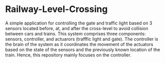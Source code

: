 # Railway-Level-Crossing
A simple application for controlling the gate and traffic light based on 3 sensors located before, at, and after the cross-level to avoid collision between cars and trains. This system comprises three components: sensors, controller, and actuarors (trafffic light and gate). The controller is the brain of the system as it coordinates the movement of the actuators based on the state of the sensors and the previously known location of the train. Hence, this repository mainly focuses on the controller.

